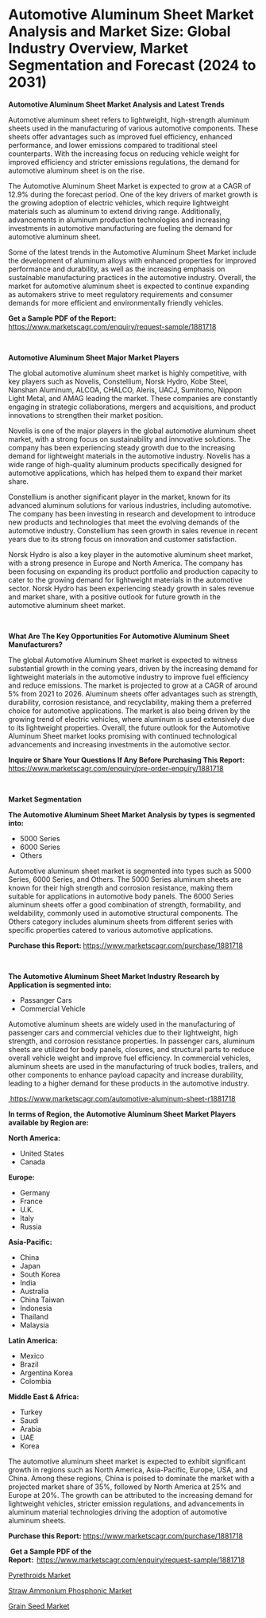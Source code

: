 <p><h1>Automotive Aluminum Sheet Market Analysis and Market Size: Global Industry Overview, Market Segmentation and Forecast (2024 to 2031)</h1></p><p><strong>Automotive Aluminum Sheet Market Analysis and Latest Trends</strong></p>
<p><p>Automotive aluminum sheet refers to lightweight, high-strength aluminum sheets used in the manufacturing of various automotive components. These sheets offer advantages such as improved fuel efficiency, enhanced performance, and lower emissions compared to traditional steel counterparts. With the increasing focus on reducing vehicle weight for improved efficiency and stricter emissions regulations, the demand for automotive aluminum sheet is on the rise.</p><p>The Automotive Aluminum Sheet Market is expected to grow at a CAGR of 12.9% during the forecast period. One of the key drivers of market growth is the growing adoption of electric vehicles, which require lightweight materials such as aluminum to extend driving range. Additionally, advancements in aluminum production technologies and increasing investments in automotive manufacturing are fueling the demand for automotive aluminum sheet.</p><p>Some of the latest trends in the Automotive Aluminum Sheet Market include the development of aluminum alloys with enhanced properties for improved performance and durability, as well as the increasing emphasis on sustainable manufacturing practices in the automotive industry. Overall, the market for automotive aluminum sheet is expected to continue expanding as automakers strive to meet regulatory requirements and consumer demands for more efficient and environmentally friendly vehicles.</p></p>
<p><strong>Get a Sample PDF of the Report:&nbsp;</strong> <a href="https://www.marketscagr.com/enquiry/request-sample/1881718">https://www.marketscagr.com/enquiry/request-sample/1881718</a></p>
<p>&nbsp;</p>
<p><strong>Automotive Aluminum Sheet Major Market Players</strong></p>
<p><p>The global automotive aluminum sheet market is highly competitive, with key players such as Novelis, Constellium, Norsk Hydro, Kobe Steel, Nanshan Aluminum, ALCOA, CHALCO, Aleris, UACJ, Sumitomo, Nippon Light Metal, and AMAG leading the market. These companies are constantly engaging in strategic collaborations, mergers and acquisitions, and product innovations to strengthen their market position.</p><p>Novelis is one of the major players in the global automotive aluminum sheet market, with a strong focus on sustainability and innovative solutions. The company has been experiencing steady growth due to the increasing demand for lightweight materials in the automotive industry. Novelis has a wide range of high-quality aluminum products specifically designed for automotive applications, which has helped them to expand their market share.</p><p>Constellium is another significant player in the market, known for its advanced aluminum solutions for various industries, including automotive. The company has been investing in research and development to introduce new products and technologies that meet the evolving demands of the automotive industry. Constellium has seen growth in sales revenue in recent years due to its strong focus on innovation and customer satisfaction.</p><p>Norsk Hydro is also a key player in the automotive aluminum sheet market, with a strong presence in Europe and North America. The company has been focusing on expanding its product portfolio and production capacity to cater to the growing demand for lightweight materials in the automotive sector. Norsk Hydro has been experiencing steady growth in sales revenue and market share, with a positive outlook for future growth in the automotive aluminum sheet market.</p></p>
<p>&nbsp;</p>
<p><strong>What Are The Key Opportunities For Automotive Aluminum Sheet Manufacturers?</strong></p>
<p><p>The global Automotive Aluminum Sheet market is expected to witness substantial growth in the coming years, driven by the increasing demand for lightweight materials in the automotive industry to improve fuel efficiency and reduce emissions. The market is projected to grow at a CAGR of around 5% from 2021 to 2026. Aluminum sheets offer advantages such as strength, durability, corrosion resistance, and recyclability, making them a preferred choice for automotive applications. The market is also being driven by the growing trend of electric vehicles, where aluminum is used extensively due to its lightweight properties. Overall, the future outlook for the Automotive Aluminum Sheet market looks promising with continued technological advancements and increasing investments in the automotive sector.</p></p>
<p><strong>Inquire or Share Your Questions If Any Before Purchasing This Report:</strong> <a href="https://www.marketscagr.com/enquiry/pre-order-enquiry/1881718">https://www.marketscagr.com/enquiry/pre-order-enquiry/1881718</a></p>
<p>&nbsp;</p>
<p><strong>Market Segmentation</strong></p>
<p><strong>The Automotive Aluminum Sheet Market Analysis by types is segmented into:</strong></p>
<p><ul><li>5000 Series</li><li>6000 Series</li><li>Others</li></ul></p>
<p><p>Automotive aluminum sheet market is segmented into types such as 5000 Series, 6000 Series, and Others. The 5000 Series aluminum sheets are known for their high strength and corrosion resistance, making them suitable for applications in automotive body panels. The 6000 Series aluminum sheets offer a good combination of strength, formability, and weldability, commonly used in automotive structural components. The Others category includes aluminum sheets from different series with specific properties catered to various automotive applications.</p></p>
<p><strong>Purchase this Report:&nbsp;</strong><a href="https://www.marketscagr.com/purchase/1881718">https://www.marketscagr.com/purchase/1881718</a></p>
<p>&nbsp;</p>
<p><strong>The Automotive Aluminum Sheet Market Industry Research by Application is segmented into:</strong></p>
<p><ul><li>Passanger Cars</li><li>Commercial Vehicle</li></ul></p>
<p><p>Automotive aluminum sheets are widely used in the manufacturing of passenger cars and commercial vehicles due to their lightweight, high strength, and corrosion resistance properties. In passenger cars, aluminum sheets are utilized for body panels, closures, and structural parts to reduce overall vehicle weight and improve fuel efficiency. In commercial vehicles, aluminum sheets are used in the manufacturing of truck bodies, trailers, and other components to enhance payload capacity and increase durability, leading to a higher demand for these products in the automotive industry.</p></p>
<p><a href="https://www.marketscagr.com/automotive-aluminum-sheet-r1881718">&nbsp;https://www.marketscagr.com/automotive-aluminum-sheet-r1881718</a></p>
<p><strong>In terms of Region, the Automotive Aluminum Sheet Market Players available by Region are:</strong></p>
<p>
    <p> <strong> North America: </strong>
        <ul>
            <li>United States</li>
            <li>Canada</li>
        </ul>
        </p> 
    <p> <strong> Europe: </strong>
        <ul>
            <li>Germany</li>
            <li>France</li>
            <li>U.K.</li>
            <li>Italy</li>
            <li>Russia</li>
        </ul>
        </p> 
    <p> <strong> Asia-Pacific: </strong>
        <ul>
            <li>China</li>
            <li>Japan</li>
            <li>South Korea</li>
            <li>India</li>
            <li>Australia</li>
            <li>China Taiwan</li>
            <li>Indonesia</li>
            <li>Thailand</li>
            <li>Malaysia</li>
        </ul>
        </p> 
    <p> <strong> Latin America: </strong>
        <ul>
            <li>Mexico</li>
            <li>Brazil</li>
            <li>Argentina Korea</li>
            <li>Colombia</li>
        </ul>
        </p> 
    <p> <strong> Middle East & Africa: </strong>
        <ul>
            <li>Turkey</li>
            <li>Saudi</li>
            <li>Arabia</li>
            <li>UAE</li>
            <li>Korea</li>
        </ul>
    </p>
    </p>
<p><p>The automotive aluminum sheet market is expected to exhibit significant growth in regions such as North America, Asia-Pacific, Europe, USA, and China. Among these regions, China is poised to dominate the market with a projected market share of 35%, followed by North America at 25% and Europe at 20%. The growth can be attributed to the increasing demand for lightweight vehicles, stricter emission regulations, and advancements in aluminum material technologies driving the adoption of automotive aluminum sheets.</p></p>
<p><strong>Purchase this Report: </strong><a href="https://www.marketscagr.com/purchase/1881718">https://www.marketscagr.com/purchase/1881718</a></p>
<p>&nbsp;<strong>Get a Sample PDF of the Report:&nbsp;&nbsp;</strong><a href="https://www.marketscagr.com/enquiry/request-sample/1881718">https://www.marketscagr.com/enquiry/request-sample/1881718</a></p>
<p><strong></strong></p>
<p><p><a href="https://github.com/eilidhcatrinamilliken/Market-Research-Report-List-1/blob/main/pyrethroids-market.md">Pyrethroids Market</a></p><p><a href="https://github.com/markmellon1/Market-Research-Report-List-1/blob/main/straw-ammonium-phosphonic-market.md">Straw Ammonium Phosphonic Market</a></p><p><a href="https://github.com/dylanMarshall42/Market-Research-Report-List-1/blob/main/grain-seed-market.md">Grain Seed Market</a></p></p>